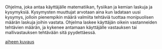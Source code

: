 Ohjelma, joka antaa käyttäjälle matematiikan, fysiikan ja kemian laskuja ja kysymyksiä. Kysymysten muuttujat arvotaan aina kun ladataan uusi kysymys, jolloin pienempikin määrä valmiita tehtäviä tuottaa monipuolisen määrän laskuja joihin vastata. Ohjelma laskee käyttäjän oikein vastanneiden tehtävien määrän, ja kykenee antamaan käyttäjälle vastauksen tai mallivastauksen tehtävään sitä pyydettäessä.

[aiheen kuvaus](dokumentaatio/aiheenKuvausJaRakenne.md)



